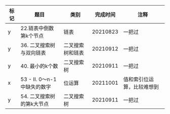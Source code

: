 | 标记 | 题目           | 类别   | 完成时间 | 注释 |
| ---- | -------------- | ------ | -------- | ---- |
| y | 22.链表中倒数第k个节点 | 链表 | 20210823 | 一把过 |
| y |  36. 二叉搜索树与双向链表 | 二叉搜索树和链表 | 20210912 | 一把过 |
| y | 40. 最小的k个数 | 二叉搜索树 | 20210911 | 一把过 |
| x |  53 - II. 0～n-1中缺失的数字 | 位运算 | 20211001 | 值和索引位运算，比较难想到 |
| y | 54. 二叉搜索树的第k大节点 | 二叉搜索树 | 20210911 | 一把过 |
